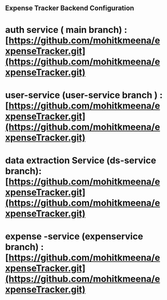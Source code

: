 ## Expense Tracker Backend Configuration
# auth service ( main branch)  : [https://github.com/mohitkmeena/expenseTracker.git](https://github.com/mohitkmeena/expenseTracker.git)
# user-service (user-service branch ) : [https://github.com/mohitkmeena/expenseTracker.git](https://github.com/mohitkmeena/expenseTracker.git)
# data extraction Service (ds-service branch): [https://github.com/mohitkmeena/expenseTracker.git](https://github.com/mohitkmeena/expenseTracker.git)
# expense -service (expenservice branch) :[https://github.com/mohitkmeena/expenseTracker.git](https://github.com/mohitkmeena/expenseTracker.git)

